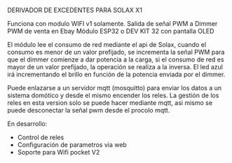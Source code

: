 DERIVADOR DE EXCEDENTES PARA SOLAX X1

Funciona con modulo WIFI v1 solamente.
Salida de señal PWM a Dimmer PWM de venta en Ebay
Módulo ESP32 o DEV KIT 32 con pantalla OLED

El módulo lee el consumo de red mediante el api de Solax, cuando el consumo es menor de un valor prefijado, se incrementa la señal PWM para que el dimmer comienze a dar potencia a la carga, si el consumo de red es mayor de un valor prefijado, la operación se realiza a la inversa. El led azul irá incrementando el brillo en función de la potencia enviada por el dimmer.

Puede enlazarse a un servidor mqtt (mosquitto) para enviar los datos a un sistema domótico y desde el mismo encender los reles.
La gestión de los reles en esta version solo se puede hacer mediante mqtt, asi mismo se puede desconectar la señal pwm desde el procolo mqtt.

En desarrollo:
- Control de reles
- Configuración de parametros via web
- Soporte para Wifi pocket V2


